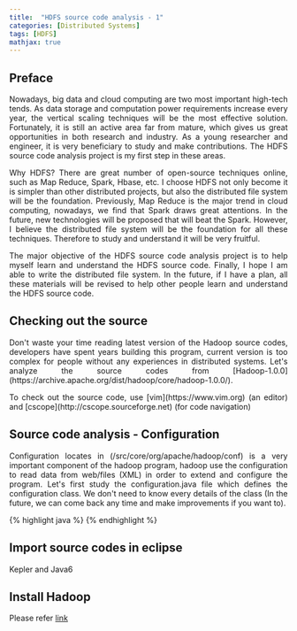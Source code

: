 ```yaml
---
title:  "HDFS source code analysis - 1"
categories: [Distributed Systems]
tags: [HDFS]
mathjax: true
---
```

## Preface
<p align="justify">
Nowadays, big data and cloud computing are two most important high-tech tends. As data storage and computation power requirements increase every year, the vertical scaling techniques will be the most effective solution. Fortunately, it is still an active area far from mature, which gives us great opportunities in both research and industry. As a young researcher and engineer, it is very beneficiary to study and make contributions. The HDFS source code analysis project is my first step in these areas.
</p>
<p align="justify">
Why HDFS? There are great number of open-source techniques online, such as Map Reduce, Spark, Hbase, etc. I choose HDFS not only become it is simpler than other distributed projects, but also the distributed file system will be the foundation. Previously, Map Reduce is the major trend in cloud computing, nowadays, we find that Spark draws great attentions. In the future, new technologies will be proposed that will beat the Spark. However, I believe the distributed file system will be the foundation for all these techniques. Therefore to study and understand it will be very fruitful.
</p>
<p align="justify">
The major objective of the HDFS source code analysis project is to help myself learn and understand the HDFS source code. Finally, I hope I am able to write the distributed file system. In the future, if I have a plan, all these materials will be revised to help other people learn and understand the HDFS source code.
</p>

## Checking out the source
<p align="justify">
Don't waste your time reading latest version of the Hadoop source codes, developers have spent years building this program, current version is too complex for people without any experiences in distributed systems. Let's analyze the source codes from [Hadoop-1.0.0](https://archive.apache.org/dist/hadoop/core/hadoop-1.0.0/).
</p>
<p align="justify">
To check out the source code, use [vim](https://www.vim.org)  (an editor) and [cscope](http://cscope.sourceforge.net) (for code navigation)
</p>

## Source code analysis - Configuration
<p align="justify">
Configuration locates in (/src/core/org/apache/hadoop/conf) is a very important component of the hadoop program, hadoop use the configuration to read data from web/files (XML) in order to extend and configure the program. Let's first study the configuration.java file which defines the configuration class. We don't need to know every details of the class (In the future, we can come back any time and make improvements if you want to).</p>

{% highlight java %}
{% endhighlight %}
## Import source codes in eclipse
Kepler and Java6


## Install Hadoop
Please refer [link](https://isaacchanghau.github.io/post/install_hadoop_mac/)
